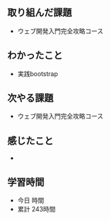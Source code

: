## 取り組んだ課題
- ウェブ開発入門完全攻略コース
## わかったこと
- 実践bootstrap
## 次やる課題
- ウェブ開発入門完全攻略コース
## 感じたこと
- 
## 学習時間
- 今日 時間
- 累計 243時間
